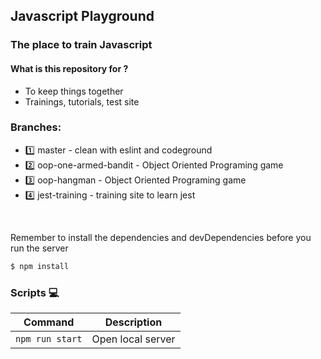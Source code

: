 ## Javascript Playground

### The place to train Javascript

#### What is this repository for ?

- To keep things together
- Trainings, tutorials, test site

### Branches:

- 1️⃣ master - clean with eslint and codeground
- 2️⃣ oop-one-armed-bandit - Object Oriented Programing game
- 3️⃣ oop-hangman - Object Oriented Programing game
- 4️⃣ jest-training - training site to learn jest

<br>

Remember to install the dependencies and devDependencies before you run the server

```sh
$ npm install
```

### Scripts 💻

| Command         | Description       |
| --------------- | ----------------- |
| `npm run start` | Open local server |
